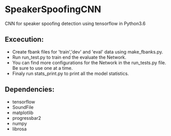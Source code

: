 # SpeakerSpoofingCNN
CNN for speaker spoofing detection using tensorflow in Python3.6

## Excecution:
* Create fbank files for 'train','dev' and 'eval' data using make_fbanks.py.
* Run run_test.py to train end the evaluate the Network.
* You can find more configurations for the Network in the run_tests.py file. Be sure to use one at a time.
* Finaly run stats_print.py to print all the model statistics.

## Dependencies:
* tensorflow
* SoundFile
* matplotlib
* progressbar2
* numpy
* librosa